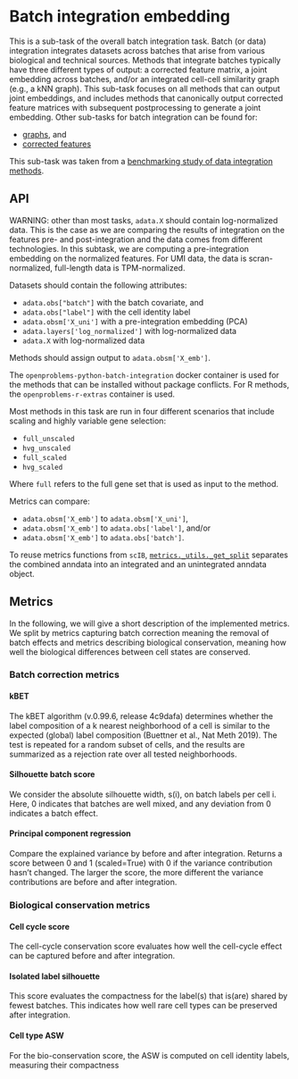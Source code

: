 <!--- TODO: add links --->

# Batch integration embedding

This is a sub-task of the overall batch integration task. Batch (or data) integration
integrates datasets across batches that arise from various biological and technical
sources. Methods that integrate batches typically have three different types of output:
a corrected feature matrix, a joint embedding across batches, and/or an integrated
cell-cell similarity graph (e.g., a kNN graph). This sub-task focuses on all methods
that can output joint embeddings, and includes methods that canonically output corrected
feature matrices with subsequent postprocessing to generate a joint embedding. Other
sub-tasks for batch integration can be found for:

* [graphs](../batch_integration_graph/), and
* [corrected features](../batch_integration_features)

This sub-task was taken from a
[benchmarking study of data integration
methods](https://www.biorxiv.org/content/10.1101/2020.05.22.111161v2).

## API

WARNING: other than most tasks, `adata.X` should contain log-normalized data.
   This is the case as we are comparing the results of integration on the
   features pre- and post-integration and the data comes from different technologies.
   In this subtask, we are computing a pre-integration embedding on the normalized
   features.
   For UMI data, the data is scran-normalized, full-length data is TPM-normalized.

Datasets should contain the following attributes:

* `adata.obs["batch"]` with the batch covariate, and
* `adata.obs["label"]` with the cell identity label
* `adata.obsm['X_uni']` with a pre-integration embedding (PCA)
* `adata.layers['log_normalized']` with log-normalized data
* `adata.X` with log-normalized data

Methods should assign output to `adata.obsm['X_emb']`.

The `openproblems-python-batch-integration` docker container is used for the methods
that can be installed without package conflicts. For R methods, the
`openproblems-r-extras` container is used.

Most methods in this task are run in four different scenarios that include scaling and
highly variable gene selection:

* `full_unscaled`
* `hvg_unscaled`
* `full_scaled`
* `hvg_scaled`

Where `full` refers to the full gene set that is used as input to the method.

Metrics can compare:

* `adata.obsm['X_emb']` to `adata.obsm['X_uni']`,
* `adata.obsm['X_emb']` to `adata.obs['label']`, and/or
* `adata.obsm['X_emb']` to `adata.obs['batch']`.

To reuse metrics functions from `scIB`, [`metrics._utils._get_split`](metrics/_utils.py)
separates the combined anndata into an integrated and an unintegrated anndata object.

## Metrics

In the following, we will give a short description of the implemented metrics. We split
by metrics capturing batch correction meaning the removal of batch effects and metrics
describing biological conservation, meaning how well the biological differences between
cell states are conserved.

### Batch correction metrics

#### kBET

The kBET algorithm (v.0.99.6, release 4c9dafa) determines whether the label composition
of a k nearest neighborhood of a cell is similar to the expected (global) label
composition (Buettner et al., Nat Meth 2019). The test is repeated for a random subset
of cells, and the results are summarized as a rejection rate over all tested
neighborhoods.

#### Silhouette batch score

We consider the absolute silhouette width, s(i), on
batch labels per cell i. Here, 0 indicates that batches are well mixed, and any
deviation from 0 indicates a batch effect.

#### Principal component regression

Compare the explained variance by before and after integration. Returns a score between
0 and 1 (scaled=True) with 0 if the variance contribution hasn’t changed. The larger the
score, the more different the variance contributions are before and after integration.

### Biological conservation metrics

#### Cell cycle score

The cell-cycle conservation score evaluates how well the cell-cycle effect can be
captured before and after integration.

#### Isolated label silhouette

This score evaluates the compactness for the label(s) that is(are) shared by fewest
batches. This indicates how well rare cell types can be preserved after integration.

#### Cell type ASW

For the bio-conservation score, the ASW is computed on cell identity labels, measuring
their compactness
